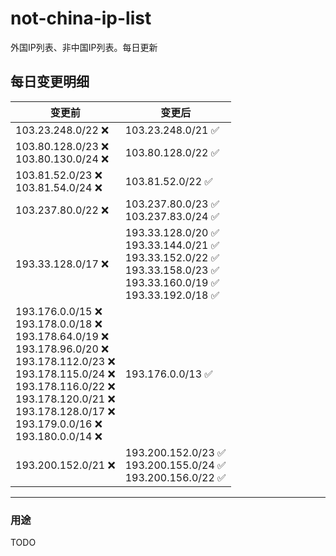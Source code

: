 # not-china-ip-list
外国IP列表、非中国IP列表。每日更新

每日变更明细
--------------------
|  变更前   | 变更后 |
|  ----  | ----  |
|  103.23.248.0/22 :x:  | 103.23.248.0/21 :white_check_mark: | 
|  103.80.128.0/23 :x: <br> 103.80.130.0/24 :x: <br> | 103.80.128.0/22 :white_check_mark: | 
|  103.81.52.0/23 :x: <br> 103.81.54.0/24 :x: <br> | 103.81.52.0/22 :white_check_mark: | 
|  103.237.80.0/22 :x:  | 103.237.80.0/23 :white_check_mark: <br> 103.237.83.0/24 :white_check_mark: <br>  | 
|  193.33.128.0/17 :x:  | 193.33.128.0/20 :white_check_mark: <br> 193.33.144.0/21 :white_check_mark: <br> 193.33.152.0/22 :white_check_mark: <br> 193.33.158.0/23 :white_check_mark: <br> 193.33.160.0/19 :white_check_mark: <br> 193.33.192.0/18 :white_check_mark: <br>  | 
|  193.176.0.0/15 :x: <br> 193.178.0.0/18 :x: <br> 193.178.64.0/19 :x: <br> 193.178.96.0/20 :x: <br> 193.178.112.0/23 :x: <br> 193.178.115.0/24 :x: <br> 193.178.116.0/22 :x: <br> 193.178.120.0/21 :x: <br> 193.178.128.0/17 :x: <br> 193.179.0.0/16 :x: <br> 193.180.0.0/14 :x: <br> | 193.176.0.0/13 :white_check_mark: | 
|  193.200.152.0/21 :x:  | 193.200.152.0/23 :white_check_mark: <br> 193.200.155.0/24 :white_check_mark: <br> 193.200.156.0/22 :white_check_mark: <br>  | 

--------------------
### 用途
TODO
